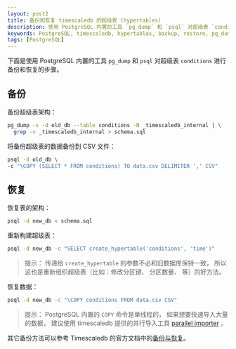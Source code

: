 ```yaml
---
layout: post2
title: 备份和恢复 timescaledb 的超级表 (hypertables)
description: 使用 PostgreSQL 内置的工具 `pg_dump` 和 `psql` 对超级表 `conditions` 进行备份和恢复
keywords: PostgreSQL, timescaledb, hypertables, backup, restore, pg_dump, psql, copy
tags: [PostgreSQL]
---
```


下面是使用 PostgreSQL 内置的工具 `pg_dump` 和 `psql` 对超级表 `conditions` 进行备份和恢复的步骤。

## 备份

备份超级表架构：

```bash
pg_dump -s -d old_db --table conditions -N _timescaledb_internal | \
  grep -v _timescaledb_internal > schema.sql
```

将备份超级表的数据备份到 CSV 文件：

```bash
psql -d old_db \
-c "\COPY (SELECT * FROM conditions) TO data.csv DELIMITER ',' CSV"
```

## 恢复

恢复表的架构：

```bash
psql -d new_db < schema.sql
```

重新构建超级表：

```bash
psql -d new_db -c "SELECT create_hypertable('conditions', 'time')"
```

> 提示： 传递给 `create_hypertable` 的参数不必和旧数据库保持一致， 所以这也是重新组织超级表（比如：修改分区键、 分区数量、 等）的好方法。

恢复数据：

```bash
psql -d new_db -c "\COPY conditions FROM data.csv CSV"
```

> 提示： PostgreSQL 内置的 `COPY` 命令是单线程的， 如果想要快速导入大量的数据， 建议使用 timescaledb 提供的并行导入工具 [parallel importer](https://github.com/timescale/timescaledb-parallel-copy) 。

其它备份方法可以参考 Timescaledb 的官方文档中的[备份与恢复](https://docs.timescale.com/latest/using-timescaledb/backup)。

